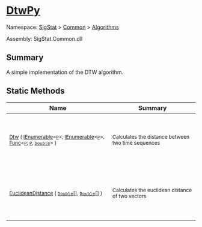 # [DtwPy](./DtwPy.md)

Namespace: [SigStat]() > [Common](./../README.md) > [Algorithms](./README.md)

Assembly: SigStat.Common.dll

## Summary
A simple implementation of the DTW algorithm.

## Static Methods

| Name | Summary | 
| --- | --- | 
| <p>&nbsp;</p><sub>[Dtw](./Methods/DtwPy-100664206.md) ( [IEnumerable](https://docs.microsoft.com/en-us/dotnet/api/System.Collections.Ienumerable)\<[`P`](./DtwPy.md)>, [IEnumerable](https://docs.microsoft.com/en-us/dotnet/api/System.Collections.Ienumerable)\<[`P`](./DtwPy.md)>, [Func](https://docs.microsoft.com/en-us/dotnet/api/System.Func-3)\<[`P`](./DtwPy.md), [`P`](./DtwPy.md), [`Double`](https://docs.microsoft.com/en-us/dotnet/api/System.Double)> )</sub><p>&nbsp;</p>| <p>&nbsp;</p><sub>Calculates the distance between two time sequences</sub><p>&nbsp;</p>| <br>
| <p>&nbsp;</p><sub>[EuclideanDistance](./Methods/DtwPy-100664207.md) ( [`Double`](https://docs.microsoft.com/en-us/dotnet/api/System.Double)[], [`Double`](https://docs.microsoft.com/en-us/dotnet/api/System.Double)[] )</sub><p>&nbsp;</p>| <p>&nbsp;</p><sub>Calculates the euclidean distance of two vectors</sub><p>&nbsp;</p>| <br>


